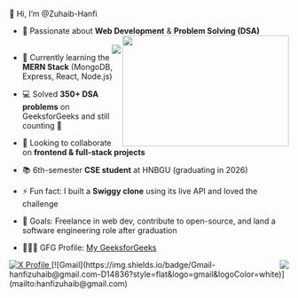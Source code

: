 👋 Hi, I’m @Zuhaib-Hanfi  

- 👀 Passionate about **Web Development** & **Problem Solving (DSA)**  
  <img src="https://camo.githubusercontent.com/c87ad6a19c7544e9b15b362bb5db638da7bb26f1d4442ed5bdf7c9e01640b751/68747470733a2f2f6d69722d73332d63646e2d63662e626568616e63652e6e65742f70726f6a6563745f6d6f64756c65732f68642f3036663231613136313932313931392e363363643738383764306137302e676966" width="300" height="200" align="right">  
  <img src="https://komarev.com/ghpvc/?username=Zuhaib-Hanfi&color=blue" align="right">  

- 🌱 Currently learning the **MERN Stack** (MongoDB, Express, React, Node.js)  
- 💻 Solved **350+ DSA problems** on GeeksforGeeks and still counting 🚀  
- 💞 Looking to collaborate on **frontend & full-stack projects**  
- 📚 6th-semester **CSE student** at HNBGU (graduating in 2026)  
- ⚡ Fun fact: I built a **Swiggy clone** using its live API and loved the challenge  
- 🎯 Goals: Freelance in web dev, contribute to open-source, and land a software engineering role after graduation  
- 🧑🏻‍💻 GFG Profile: [My GeeksforGeeks](https://www.geeksforgeeks.org/user/hanfi/)  

  <img src="https://github-readme-stats.vercel.app/api?username=Zuhaib-Hanfi&show_icons=true&theme=radical" align="right">  
    
<a href="https://x.com/ZuhaibHanfi" target="_blank">
  <img src="https://img.shields.io/badge/Follow%20Me%20on%20X-1DA1F2?style=for-the-badge&logo=twitter&logoColor=white" alt="X Profile">
</a>  
[![Gmail](https://img.shields.io/badge/Gmail-hanfizuhaib@gmail.com-D14836?style=flat&logo=gmail&logoColor=white)](mailto:hanfizuhaib@gmail.com)  
